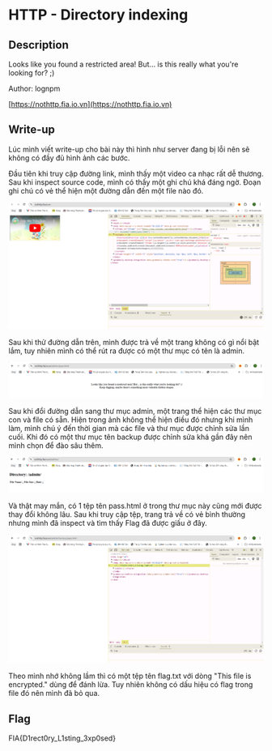 # HTTP - Directory indexing
## Description

Looks like you found a restricted area! But... is this really what you're looking for? ;)

Author: lognpm

[https://nothttp.fia.io.vn](https://nothttp.fia.io.vn)

## Write-up
Lúc mình viết write-up cho bài này thì hình như server đang bị lỗi nên sẽ không có đầy đủ hình ảnh các bước.

Đầu tiên khi truy cập đường link, mình thấy một video ca nhạc rất dễ thương. Sau khi inspect source code, mình có thấy một ghi chú khá đáng ngờ. Đoạn ghi chú có vẻ thể hiện một đường dẫn đến một file nào đó.

![1](https://github.com/tlmt009147/2025-Tech-Test/blob/af8c34cce79a08b5557a09a51962c73f42879996/Web/HTTP%20-%20Directory%20indexing/assets/1.png)

Sau khi thử đường dẫn trên, mình được trả về một trang không có gì nổi bật lắm, tuy nhiên mình có thể rút ra được có một thư mục có tên là admin.

![2](https://github.com/tlmt009147/2025-Tech-Test/blob/af8c34cce79a08b5557a09a51962c73f42879996/Web/HTTP%20-%20Directory%20indexing/assets/2.png)

Sau khi đổi đường dẫn sang thư mục admin, một trang thể hiện các thư mục con và file có sẵn. Hiện trong ảnh không thể hiện điều đó nhưng khi mình làm, mình chú ý đến thời gian mà các file và thư mục được chỉnh sửa lần cuối. Khi đó có một thư mục tên backup được chỉnh sửa khá gần đây nên mình chọn để đào sâu thêm.

![4](https://github.com/tlmt009147/2025-Tech-Test/blob/af8c34cce79a08b5557a09a51962c73f42879996/Web/HTTP%20-%20Directory%20indexing/assets/4.png)

Và thật may mắn, có 1 tệp tên pass.html ở trong thư mục này cũng mới được thay đổi không lâu. Sau khi truy cập tệp, trang trả về có vẻ bình thường nhưng mình đã inspect và tìm thấy Flag đã được giấu ở đây.

![3](https://github.com/tlmt009147/2025-Tech-Test/blob/af8c34cce79a08b5557a09a51962c73f42879996/Web/HTTP%20-%20Directory%20indexing/assets/3.png)

Theo mình nhớ không lầm thì có một tệp tên flag.txt với dòng "This file is encrypted." dùng để đánh lừa. Tuy nhiên không có dấu hiệu có flag trong file đó nên mình đã bỏ qua.

## Flag
FIA{D1rect0ry_L1sting_3xp0sed}

